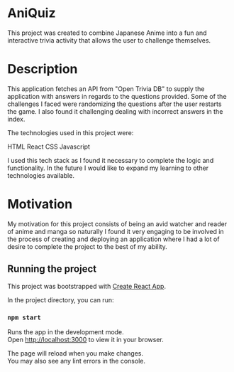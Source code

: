 # AniQuiz

This project was created to combine Japanese Anime into a fun and interactive trivia activity that allows the user to challenge themselves.

# Description

This application fetches an API from "Open Trivia DB" to supply the application with answers in regards to the questions provided. Some of the challenges I faced were randomizing the questions after the user restarts the game. I also found it challenging dealing with incorrect answers in the index.

The technologies used in this project were:

HTML
React
CSS
Javascript

I used this tech stack as I found it necessary to complete the logic and functionality. In the future I would like to expand my learning to other technologies available.

# Motivation

My motivation for this project consists of being an avid watcher and reader of anime and manga so naturally I found it very engaging to be involved in the process of creating and deploying an application where I had a lot of desire to complete the project to the best of my ability.


## Running the project
This project was bootstrapped with [Create React App](https://github.com/facebook/create-react-app).

In the project directory, you can run:

### `npm start`

Runs the app in the development mode.\
Open [http://localhost:3000](http://localhost:3000) to view it in your browser.

The page will reload when you make changes.\
You may also see any lint errors in the console.
